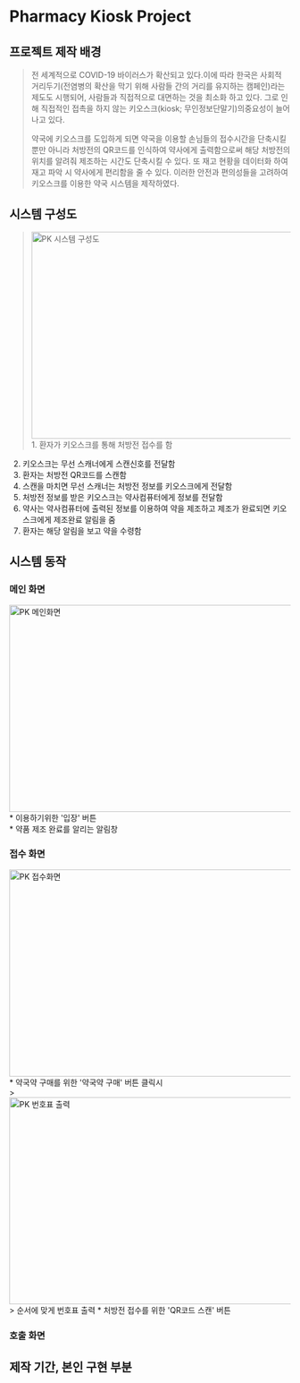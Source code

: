 # Pharmacy Kiosk Project
## 프로젝트 제작 배경
> 전 세계적으로 COVID-19 바이러스가 확산되고 있다.이에 따라 한국은 사회적 거리두기(전염병의 확산을 막기 위해 사람들 간의 거리를 유지하는 캠페인)라는 제도도 시행되어, 
 사람들과 직접적으로 대면하는 것을 최소화 하고 있다. 그로 인해 직접적인 접촉을 하지 않는 키오스크(kiosk; 무인정보단말기)의중요성이 늘어나고 있다. 
> 
> 약국에 키오스크를 도입하게 되면 약국을 이용할 손님들의 접수시간을 단축시킬 뿐만 아니라 처방전의 QR코드를 인식하여 약사에게 출력함으로써 해당 처방전의 위치를 알려줘 제조하는 시간도 단축시킬 수 있다. 또 재고 현황을 데이터화 하여 재고 파악 시 약사에게 편리함을 줄 수 있다. 이러한 안전과 편의성들을 고려하여 키오스크를 이용한 약국 시스템을 제작하였다. 

## 시스템 구성도
> <img width="700" height = "370" alt="PK 시스템 구성도" src="https://user-images.githubusercontent.com/78644129/107510816-f1022880-6be7-11eb-90a5-fb30d107a494.PNG">
> 1. 환자가 키오스크를 통해 처방전 접수를 함<br/>
2. 키오스크는 무선 스캐너에게 스캔신호를 전달함<br/>
3. 환자는 처방전 QR코드를 스캔함<br/>
4. 스캔을 마치면 무선 스캐너는 처방전 정보를 키오스크에게 전달함<br/> 
5. 처방전 정보를 받은 키오스크는 약사컴퓨터에게 정보를 전달함<br/>
6. 약사는 약사컴퓨터에 출력된 정보를 이용하여 약을 제조하고 제조가 완료되면 키오스크에게 제조완료 알림을 줌<br/>
7. 환자는 해당 알림을 보고 약을 수령함<br/>

## 시스템 동작
### 메인 화면
<img width="700" height = "370" alt="PK 메인화면" src="https://user-images.githubusercontent.com/78644129/107513537-b4383080-6beb-11eb-9f9d-ddbe1265f242.PNG">
* 이용하기위한 '입장' 버튼<br/>
* 약품 제조 완료를 알리는 알림창<br/>

### 접수 화면
<img width="700" height = "370" alt="PK 접수화면" src="https://user-images.githubusercontent.com/78644129/107513799-1abd4e80-6bec-11eb-8284-0d8af154b9bf.PNG">
* 약국약 구매를 위한 '약국약 구매' 버튼 클릭시<br/>
> <img width="700" height = "370" alt="PK 번호표 출력" src="https://user-images.githubusercontent.com/78644129/107515116-f19dbd80-6bed-11eb-9a93-03c7273e03e4.PNG">
> 순서에 맞게 번호표 출력
* 처방전 접수를 위한 'QR코드 스캔' 버튼

### 호출 화면


## 제작 기간, 본인 구현 부분

